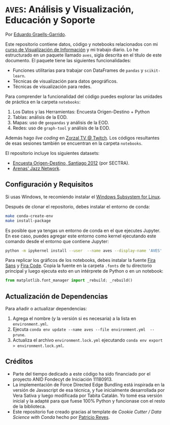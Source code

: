 # `AVES`: Análisis y Visualización, Educación y Soporte

Por [Eduardo Graells-Garrido](http://datagramas.cl).

Este repositorio contiene datos, código y notebooks relacionados con mi [curso de Visualización de Información](http://datagramas.cl/courses/infovis) y mi trabajo diario. Lo he estructurado en un paquete llamado `aves`, sigla descrita en el título de este documento. El paquete tiene las siguientes funcionalidades:

* Funciones utilitarias para trabajar con DataFrames de `pandas` y `scikit-learn`.
* Técnicas de visualización para datos geográficos.
* Técnicas de visualización para redes.

Para comprender la funcionalidad del código puedes explorar las unidades de práctica en la carpeta `notebooks`:

1. Los Datos y las Herramientas: Encuesta Origen-Destino + Python
1. Tablas: análisis de la EOD.
1. Mapas: uso de `geopandas` y análisis de la EOD.
1. Redes: uso de `graph-tool` y análisis de la EOD.

Además hago _live coding_ en [Zorzal TV @ Twitch](https://www.twitch.tv/zorzalcl/). Los códigos resultantes de esas sesiones también se encuentran en la carpeta `notebooks`.

El repositorio incluye los siguientes datasets:

  * [Encuesta Origen-Destino, Santiago 2012](http://datos.gob.cl/dataset/31616) (por SECTRA).
  * [Arenas' Jazz Network](http://konect.uni-koblenz.de/networks/arenas-jazz).

## Configuración y Requisitos

Si usas Windows, te recomiendo instalar el [Windows Subsystem for Linux](https://docs.microsoft.com/en-us/windows/wsl/install-win10).

Después de clonar el repositorio, debes instalar el entorno de conda:

```sh
make conda-create-env
make install-package
```

Es posible que ya tengas un entorno de conda en el que ejecutes Jupyter. En ese caso, puedes agregar este entorno como kernel ejecutando este comando desde el entorno que contiene Jupyter:

```sh
python -m ipykernel install --user  --name aves --display-name 'AVES'
```

Para replicar los gráficos de los notebooks, debes instalar la fuente [Fira Sans](https://bboxtype.com/typefaces/FiraSans/#!layout=specimen) y [Fira Code](https://github.com/tonsky/FiraCode). Copia la fuente en la carpeta `.fonts` de tu directorio principal y luego ejecuta esto en un intérprete de Python o en un notebook:

```python
from matplotlib.font_manager import _rebuild; _rebuild()
```

## Actualización de Dependencias

Para añadir o actualizar dependencias:

1. Agrega el nombre (y la versión si es necesaria) a la lista en `environment.yml`.
2. Ejecuta `conda env update --name aves --file environment.yml  --prune`.
3. Actualiza el archivo `environment.lock.yml` ejecutando `conda env export > environment.lock.yml`.

## Créditos

* Parte del tiempo dedicado a este código ha sido financiado por el proyecto ANID Fondecyt de Iniciación 11180913.
* La implementación de Force Directed Edge Bundling está inspirada en la versión de Javascript de esa técnica, y fue inicialmente desarrollada por Vera Sativa y luego modificada por Tabita Catalán. Yo tomé esa versión inicial y la adapté para que fuese 100% Python y funcionase con el resto de la biblioteca. 
* Este repositorio fue creado gracias al template de _Cookie Cutter / Data Science with Conda_ hecho por [Patricio Reyes](https://github.com/pareyesv/).
